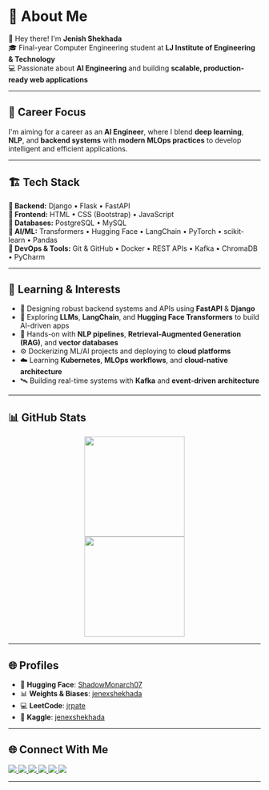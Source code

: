 # 💫 About Me

🚀 Hey there! I'm **Jenish Shekhada**  
🎓 Final-year Computer Engineering student at **LJ Institute of Engineering & Technology**  
💻 Passionate about **AI Engineering** and building **scalable, production-ready web applications**  
 

---

## 🧠 Career Focus

I'm aiming for a career as an **AI Engineer**, where I blend **deep learning**, **NLP**, and **backend systems** with **modern MLOps practices** to develop intelligent and efficient applications.

---

## 🏗️ Tech Stack

**🔹 Backend:** Django • Flask • FastAPI  
**🔹 Frontend:** HTML • CSS (Bootstrap) • JavaScript  
**🔹 Databases:** PostgreSQL • MySQL  
**🔹 AI/ML:** Transformers • Hugging Face • LangChain • PyTorch • scikit-learn • Pandas  
**🔹 DevOps & Tools:** Git & GitHub • Docker • REST APIs • Kafka • ChromaDB • PyCharm  

---

## 🌱 Learning & Interests

- 🧱 Designing robust backend systems and APIs using **FastAPI** & **Django**  
- 🤖 Exploring **LLMs**, **LangChain**, and **Hugging Face Transformers** to build AI-driven apps  
- 🧪 Hands-on with **NLP pipelines**, **Retrieval-Augmented Generation (RAG)**, and **vector databases**  
- ⚙️ Dockerizing ML/AI projects and deploying to **cloud platforms**  
- ☁️ Learning **Kubernetes**, **MLOps workflows**, and **cloud-native architecture**  
- 🛰️ Building real-time systems with **Kafka** and **event-driven architecture**  

---

## 📊 GitHub Stats

<p align="center">
  <img src="https://github-readme-stats.vercel.app/api?username=ShadowMonarchX&show_icons=true&theme=radical&hide_border=false&include_all_commits=true&count_private=true
" height="200"/>
  <br/>
  <img src="https://github-readme-streak-stats.herokuapp.com/?user=ShadowMonarchX&theme=radical&hide_border=false" height="200"/>
</p>


---


## 🌐 Profiles

- 🤗 **Hugging Face**: [ShadowMonarch07](https://huggingface.co/ShadowMonarch07)
- 📊 **Weights & Biases**: [jenexshekhada](https://wandb.ai/jenexshekhada)
- 💻 **LeetCode**: [jrpate](https://leetcode.com/u/jrpate/)
- 🧠 **Kaggle**: [jenexshekhada](https://www.kaggle.com/jenexshekhada)

---


## 🌐 Connect With Me

<p align="left">
  <a href="https://instagram.com/j._r._shekhada">
    <img src="https://img.shields.io/badge/Instagram-%23E4405F.svg?logo=Instagram&logoColor=white" />
  </a>
  <a href="https://linkedin.com/in/jenish-shekhada-ba4681314">
    <img src="https://img.shields.io/badge/LinkedIn-%230077B5.svg?logo=linkedin&logoColor=white" />
  </a>
  <a href="https://x.com/JRpatel07">
    <img src="https://img.shields.io/badge/Twitter-%231DA1F2.svg?logo=Twitter&logoColor=white" />
  </a>
  <a href="https://quora.com/profile/ShadowMonarch">
    <img src="https://img.shields.io/badge/Quora-%23B92B27.svg?logo=Quora&logoColor=white" />
  </a>
  <a href="https://reddit.com/user/Shadow_Monarch">
    <img src="https://img.shields.io/badge/Reddit-%23FF4500.svg?logo=Reddit&logoColor=white" />
  </a>
  <a href="mailto:jenishshekhada7@gmail.com">
    <img src="https://img.shields.io/badge/Email-D14836?logo=gmail&logoColor=white" />
  </a>
</p>


---

<!-- Made with 💻 by Jenish Shekhada | Inspired by GPRM (https://gprm.itsvg.in) -->
